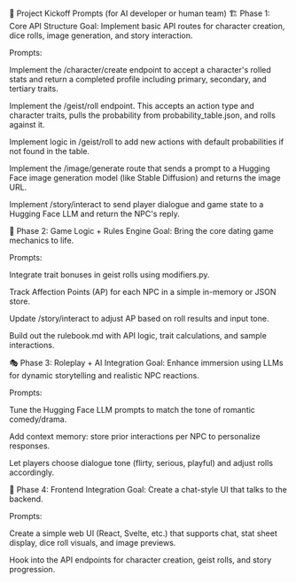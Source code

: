 🧭 Project Kickoff Prompts (for AI developer or human team)
🏗️ Phase 1: Core API Structure
Goal: Implement basic API routes for character creation, dice rolls, image generation, and story interaction.

Prompts:

Implement the /character/create endpoint to accept a character's rolled stats and return a completed profile including primary, secondary, and tertiary traits.

Implement the /geist/roll endpoint. This accepts an action type and character traits, pulls the probability from probability_table.json, and rolls against it.

Implement logic in /geist/roll to add new actions with default probabilities if not found in the table.

Implement the /image/generate route that sends a prompt to a Hugging Face image generation model (like Stable Diffusion) and returns the image URL.

Implement /story/interact to send player dialogue and game state to a Hugging Face LLM and return the NPC's reply.

🧠 Phase 2: Game Logic + Rules Engine
Goal: Bring the core dating game mechanics to life.

Prompts:

Integrate trait bonuses in geist rolls using modifiers.py.

Track Affection Points (AP) for each NPC in a simple in-memory or JSON store.

Update /story/interact to adjust AP based on roll results and input tone.

Build out the rulebook.md with API logic, trait calculations, and sample interactions.

🎭 Phase 3: Roleplay + AI Integration
Goal: Enhance immersion using LLMs for dynamic storytelling and realistic NPC reactions.

Prompts:

Tune the Hugging Face LLM prompts to match the tone of romantic comedy/drama.

Add context memory: store prior interactions per NPC to personalize responses.

Let players choose dialogue tone (flirty, serious, playful) and adjust rolls accordingly.

💌 Phase 4: Frontend Integration
Goal: Create a chat-style UI that talks to the backend.

Prompts:

Create a simple web UI (React, Svelte, etc.) that supports chat, stat sheet display, dice roll visuals, and image previews.

Hook into the API endpoints for character creation, geist rolls, and story progression.